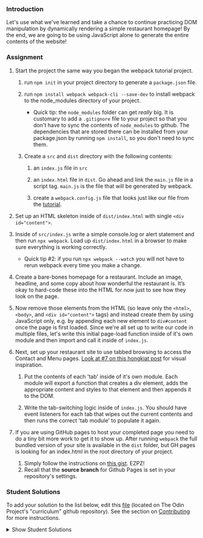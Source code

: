 ### Introduction
Let's use what we've learned and take a chance to continue practicing DOM manipulation by dynamically rendering a simple restaurant homepage! By the end, we are going to be using JavaScript alone to generate the entire contents of the website!

### Assignment

<div class="lesson-content__panel" markdown="1">

1. Start the project the same way you began the webpack tutorial project.
    1. run `npm init` in your project directory to generate a `package.json` file.
    
    1. run `npm install webpack webpack-cli --save-dev` to install webpack to the node_modules directory of your project.
   
        - Quick tip: the `node_modules` folder can get _really_ big. It is customary to   add a `.gitignore` file to your project so that you don't have to sync the contents of `node_modules` to github. The dependencies that are stored there can be installed from your package.json by running `npm install`, so you don't need to sync them.  
      
    1. Create a `src` and `dist` directory with the following contents:
        1. an `index.js` file in `src`
    
        1. an `index.html` file in `dist`. Go ahead and link the `main.js` file in a script tag. `main.js` is the file that will be generated by webpack.
      
        1. create a `webpack.config.js` file that looks just like our file from the [tutorial](https://webpack.js.org/guides/getting-started/#using-a-configuration).
   
1. Set up an HTML skeleton inside of `dist/index.html` with single `<div id="content">`.

1. Inside of `src/index.js` write a simple console.log or alert statement and then run `npx webpack`. Load up `dist/index.html` in a browser to make sure everything is working correctly.

    - Quick tip #2: if you run `npx webpack --watch` you will not have to rerun webpack every time you make a change.
   
1. Create a bare-bones homepage for a restaurant. Include an image, headline, and some copy about how wonderful the restaurant is. It’s okay to hard-code these into the HTML for now just to see how they look on the page.


1. Now remove those elements from the HTML (so leave only the `<html>`, `<body>`, and `<div id="content">` tags) and instead create them by using JavaScript only, e.g. by appending each new element to `div#content` once the page is first loaded. Since we're all set up to write our code in multiple files, let's write this initial page-load function inside of it's own module and then import and call it inside of `index.js`.

1. Next, set up your restaurant site to use tabbed browsing to access the Contact and Menu pages. [Look at #7 on this hongkiat post](http://www.hongkiat.com/blog/50-nice-clean-css-tab-based-navigation-scripts/) for visual inspiration.

    1. Put the contents of each 'tab' inside of it's own module. Each module will export a function that creates a div element, adds the appropriate content and styles to that element and then appends it to the DOM.
   
    1. Write the tab-switching logic inside of `index.js`. You should have event listeners for each tab that wipes out the current contents and then runs the correct 'tab module' to populate it again.
   
1. If you are using GitHub pages to host your completed page you need to do a tiny bit more work to get it to show up. After running `webpack` the full bundled version of your site is available in the `dist` folder, but GH pages is looking for an index.html in the root directory of your project.

    1. Simply follow the instructions on [this gist](https://gist.github.com/cobyism/4730490). EZPZ!
    1. Recall that the __source branch__ for Github Pages is set in your repository's settings.
</div>

### Student Solutions
To add your solution to the list below, edit this [file](https://github.com/TheOdinProject/curriculum/blob/master/javascript/organizing-js/restaurant-project.md) (located on The Odin Project's "curriculum" github repository). See the section on [Contributing](http://github.com/TheOdinProject/curriculum/blob/master/contributing.md) for more instructions.

<details markdown="block">
  <summary> Show Student Solutions </summary>

- Add your solution below this line!
- [LenaChestnut's Solution](https://github.com/LenaChestnut/restaurant_page) - [View in Browser](https://lenachestnut.github.io/restaurant_page/)
- [Diane998's Solution](https://github.com/Diane998/restaurant-page) - [View in Browser](https://diane998.github.io/restaurant-page/)
- [Austin's Solution](https://github.com/cudworth/restaurant-page) - [View in Browser](https://cudworth.github.io/restaurant-page/dist/index)
- [Lucio's Solution](https://github.com/JCarlosLucio/restaurant-page) - [View in Browser](https://jcarloslucio.github.io/restaurant-page/)
- [MarcoDSilva's Solution](https://github.com/MarcoDSilva/Restaurant_Page) - [View in Browser](https://marcodsilva.github.io/Restaurant_Page/dist/)
- [Carl D'Oleo-Lundgren's Solution](https://github.com/carldoleolundgren/restaurant-page) - [View in Browser](https://carldoleolundgren.github.io/restaurant-page/)
- [hu-ng's Solution](https://github.com/hu-ng/simple-restaurant) - [View in Browser](https://hu-ng.github.io/simple-restaurant/)
- [Walmart-cashier's Solution](https://github.com/Walmart-cashier/restaurant-page) - [View in Browser](https://walmart-cashier.github.io/restaurant-page/)
- [rlaake's Solution](https://rlaake.github.io/Restaurant-Page/)
- [Zayeer's Solution](https://github.com/Zayeer/restaurant-page) - [View in Browser](https://zayeer.github.io/restaurant-page/#)
- [TunzTunzTunz's Solution](https://github.com/tunztunztunz/restaraunt-exercise) - [View in Browser](https://tunztunztunz.github.io/restaraunt-exercise/)
- [AJMcDee's Solution](github.com/AJMcDee/restaurantExample) - [View in Browser](https://ajmcdee.github.io/restaurantExample/)
- [Lexolf's Solution](https://github.com/lexolf/restaurant-page) - [View in Browser](https://lexolf.github.io/restaurant-page/)
- [Andrea's Solution](https://github.com/fioriandrea/restaurant) - [View in Browser](https://fioriandrea.github.io/restaurant/)
- [Arf65's Solution](https://github.com/arf65/restaurant-homepage) - [View in Browser](https://arf65.github.io/restaurant-homepage/)
- [Denis Oluka's Solution](https://github.com/OlukaDenis/restaurant-page) - [View in Browser](https://dennys.netlify.app/)
- [Sherman's Solution](https://github.com/shermansjliu/project-restaurant-page) - [View in Browser](https://shermansjliu.github.io/project-restaurant-page/)
- [jdonahhue135's Solution](https://github.com/jdonahue135/restaurant-page) - [View in Browser](https://jdonahue135.github.io/restaurant-page/)
- [jc's Solution](https://github.com/avazkhan2808/project-restaurant) - [View in Browser](https://avazkhan2808.github.io/project-restaurant/)
- [Nick Haras' Solution](https://github.com/macnick/restaurant-page) - [View in Browser](https://macnick.github.io/Restaurant-Page/)
- [Muhymenul Haque's Solution](https://github.com/muhymenulhaque/restaurant-page) - [View in Browser](https://muhymenulhaque.github.io/restaurant-page/)
- [Joe's Solution](https://github.com/JosephPBallantyne/odinRestaurant) - [View in Browser](https://josephpballantyne.github.io/odinRestaurant/)
- [Edd Sansome's Solution](https://github.com/casualc0der/restaurant-project/) - [View in Browser](https://casualc0der.github.io/restaurant-project/)
- [eapenzacharias's Solution](https://github.com/Lenn-e/restaurant-page) - [View in Browser](https://lenn-e.github.io/restaurant-page/)
- [eapenzacharias's Solution](https://github.com/eapenzacharias/Restaurant-Theme) - [View in Browser](https://eapenzacharias.github.io/Restaurant-Theme/index.html)
- [Odunsi Joseph's Solution](https://github.com/dhatguy/restaurant-page) - [View in Browser](https://dhatguy.github.io/restaurant-page/)
- [clavierbulb-green's Solution](https://github.com/clavierbulb-green/Bulb-s-Restaurant-Page) - [View in Browser](https://clavierbulb-green.github.io/Bulb-s-Restaurant-Page/)
- [Langarus' Solution](https://github.com/langarus/restaurant_webpage_with_JS) - [View in Browser](https://langarus.github.io/restaurant_webpage_with_JS/)
- [Muhammad Ahmad's Solution](https://github.com/thisisMAhmad/restaurant-homepage) - [View in Browser](https://thisismahmad.github.io/restaurant-homepage/)
- [Justinkar's Solution](https://github.com/justinkar/restaurant-page) - [View in Browser](https://justinkar.github.io/restaurant-page/)
- [Katarzyna Kaswen-Wilk's solution](https://github.com/kikupiku/restaurant-page) - [View in Browser](https://kikupiku.github.io/restaurant-page/)
- [Padraig O'Rúis's solution](https://github.com/anarchomushroom/js-restaurant) - [View in Browser](https://anarchomushroom.github.io/js-restaurant/)
- [Joshysmart's Solution](https://github.com/joshysmart/restaurant-page) - [View in Browser](https://joshysmart.github.io/restaurant-page/)
- [JoeDravarol's and nearmint's Solution](https://github.com/nearmint/restaurant) - [View in Browser](https://nearmint.github.io/restaurant/)
- [chickenwing123's Solution](https://github.com/chickenwings123/Webpack-Restaurant) - [View in Browser](https://chickenwings123.github.io/Webpack-Restaurant/)
- [Kris Tobiasson's 3D Solution](https://github.com/highpockets/restaurant.git) - [View in Browser](https://highpockets.github.io/restaurant/)
- [tracy2811's Solution](https://github.com/tracy2811/restaurant-page) - [View in Browser](https://tracy2811.github.io/restaurant-page/)
- [Simon's Solution](https://github.com/Sim-frpt/restaurant-page) - [View in Browser](https://sim-frpt.github.io/restaurant-page/)
- [James's Solution](https://github.com/ericksen-github/restaurant_page) - [View in Browser](https://ericksen-github.github.io/restaurant_page/)
- [jfr's Solution](https://github.com/jfrcom/restaurant-page) - [View in Browser](https://jfrcom.github.io/restaurant-page/index.html)
- [Zakariye Yusuf's Solution](https://github.com/ZYusuf10/restrauntPage) - [View in Browser](https://zyusuf10.github.io/restrauntPage/)
- [Kevin Vuong's Solution](https://github.com/fffear/restaurant-page-project-js) - [View in Browser](https://fffear.github.io/restaurant-page-project-js/)
- [Hassanbhb's Solution](https://github.com/Hassanbhb/Vegi) - [View in Browser](https://hassanbhb.github.io/Vegi/)
- [Braxton's Solution](https://github.com/braxtonlemmon/restaurant-page) - [View in Browser](https://braxtonlemmon.github.io/restaurant-page/)
- [Julio's Solution](https://github.com/julio22b/restaurant-page) - [View in Browser](https://julio22b.github.io/restaurant-page/)
- [Esteban's Solution](https://github.com/estebanmoroy/restaurant-page) - [View in Browser](https://estebanmoroy.github.io/restaurant-page)
- [Luky's Solution](https://github.com/lcyne/restaurant-page) - [View in Browser](https://lcyne.github.io/restaurant-page)
- [Igorashs's Solution](https://github.com/igorashs/restaurant-page) - [View in Browser](https://igorashs.github.io/restaurant-page/)
- [Jacavena's Solution](https://github.com/Jacavena/restaurant-page) - [View in Browser](https://jacavena.github.io/restaurant-page/)
- [Etheon's Solution](https://github.com/Etheonor/TOP-Restaurant-page) - [View in Browser](https://etheonor.github.io/TOP-Restaurant-page/)
- [bollinca's Solution](https://github.com/bollinca/restaurant-page) - [View in Browser](https://bollinca.github.io/restaurant-page/)
- [Vedat's Solution](https://github.com/mvedataydin/restaurant-page) - [View in Browser](https://mvedataydin.github.io/restaurant-page/)
- [Eljoey's Solution](https://github.com/eljoey/Restaurant-Page) - [View in Browser](https://eljoey.github.io/Restaurant-Page/)
- [Solodov's solution](https://github.com/solodov-dev/restaurant) - [View in Browser](https://solodov-dev.github.io/restaurant/)
- [Bojo's solution](https://github.com/BojoZahariev/restaurant_page) - [View in Browser](https://bojozahariev.github.io/restaurant_page/)
- [Henry Kirya's solution](https://github.com/harrika/restaurant) - [View in Browser](https://harrika.github.io/restaurant/)
- [Ben's solution](https://github.com/Koshoo/Restaurant-page) - [View in Browser](https://koshoo.github.io/Restaurant-page/)
- [Djo1e's solution](https://github.com/Djo1e/restaurant) - [View in Browser](https://djo1e.github.io/restaurant/)
- [John Kripp's Solution](https://github.com/JohnKripp/Restaurant-Page) - [View in Browser](https://johnkripp.github.io/Restaurant-Page/)
- [Simon Tharby's solution](https://github.com/jinjagit/restaurant) - [View in browser](https://jinjagit.github.io/restaurant/)
- [ARaut9's solution](https://github.com/ARaut9/restaurant_page) - [View in Browser](https://araut9.github.io/restaurant_page/)
- [Jason McKee's solution](https://github.com/jttmckee/odin-restaurant) - [View in Browser](https://jttmckee.github.io/odin-restaurant/)
- [Ricala's solution](https://github.com/Ricala/restaurant-page) - [View in Browser](https://ricala.github.io/restaurant-page/)
- [Aggy's solution](https://github.com/atarsa/odin-restaurant) - [View in Browser](https://atarsa.github.io/odin-restaurant/)
- [Hammad Ahmed's solution](https://github.com/shammadahmed/restaurant-page) - [View in Browser](https://shammadahmed.github.io/restaurant-page)
- [Nate Dimock's solution](https://github.com/Flakari/js-restaurant) - [View in Browser](https://flakari.github.io/js-restaurant/)
- [Roman Alenskiy's solution](https://github.com/romalenskiy/restaurant-page) - [Live preview](https://romalenskiy.github.io/restaurant-page/)
- [Max Garber's solution](https://github.com/bubblebooy/Odin-Javascript/tree/master/Restaurant) - [View in Browser](https://bubblebooy.github.io/Odin-Javascript/Restaurant/dist/index.html)
- [Qin's solution](https://github.com/hyathynth/restaurant-page) - [View in Browser](https://hyathynth.github.io/restaurant-page/)
- [Javier Machin's solution](https://github.com/Javier-Machin/js-restaurant) - [View in Browser](https://javier-machin.github.io/js-restaurant/)
- [nmac's solution](https://github.com/nmacawile/js-restaurant) - [Preview](https://htmlpreview.github.io/?https://github.com/nmacawile/js-restaurant/blob/master/dist/index.html)
- [Johan Morin's Solution](https://github.com/MorrisMalone/restaurant-page) - [View In Browser](https://morrismalone.github.io/restaurant-page/)
- [brxck's solution](https://github.com/brxck/odin-restaurant) - [View in Browser](http://brockmcelroy.com/odin-restaurant/)
- [Andrew's solution](https://github.com/andrewr224/Lamuella) - [View in Browser](https://andrewr224.github.io/Lamuella)
- [theghall's solution](https://github.com/theghall/odin-restaurant) - [View in Browser](https://theghall.github.io/odin-restaurant/)
- [Jonathan Yiv's solution](https://github.com/JonathanYiv/restaurant-page) - [View in Browser](https://jonathanyiv.github.io/restaurant-page/)
- [mindovermiles262's Solution](https://github.com/mindovermiles262/luigisv2) - [View in Browser](https://mindovermiles262.github.io/luigisv2/)
- [Rob Hitt's solution](https://github.com/robhitt/restaurant-menu-node-webpack) - [View in browser](https://robhitt.github.io/restaurant-menu-node-webpack)
- [Jmooree30's solution](https://github.com/jmooree30/restaurant) - [View in browser](https://jmooree30.github.io/restaurant/)
- [codyloyd's solution](https://github.com/codyloyd/odin-restaurant) - [View in browser](http://codyloyd.com/odin-restaurant/)
- [rpalo's solution](https://github.com/rpalo/odin-restaurant) - [View in browser](https://assertnotmagic.com/odin-restaurant/)
- [Katineto's solution](https://github.com/Katineto/restaurant-page) - [View in browser](https://katineto.github.io/restaurant-page/)
- [Punnadittr's solution](https://github.com/punnadittr/restaurant_page) - [View in browser](https://punnadittr.github.io/restaurant_page/)
- [AlexFuro's Solution](https://github.com/alexfuro/odin_restaurant) - [View in Browser](https://alexfuro-restaurant.netlify.com/)
- [Kyouyatamax's solution](https://github.com/kyouyatamax/restaurantpageJS) - [View in browser](https://kyouyatamax.github.io/restaurantpageJS/)
- [Francisco Carlos's solution](https://github.com/fcarlosdev/restaurant-page) - [View in browser](https://fcarlosdev.github.io/restaurant-page/)
- [aznafro's solution](https://github.com/aznafro/restaurant) - [View in browser](https://aznafro.github.io/restaurant/)
- [Areeba's solution](https://github.com/AREEBAISHTIAQ/Restaurant-page) - [View in browser](https://areebaishtiaq.github.io/Restaurant-page/)
- [Valentino Valenti's solution](https://github.com/1ba1/restaurant-page) - [View in browser](https://1ba1.github.io/restaurant-page/)
- [Ubaid Manzoor Wani](https://github.com/Ubaid-Manzoor/Restaurant-Page) - [View in Browser](https://ubaid-manzoor.github.io/Restaurant-Page/)
- [Antonio Marcos's solution](https://github.com/AMarcosCastelo/restaurante_page) - [View in Browser](https://amarcoscastelo.github.io/restaurante_page/)
- [JamCry's solution](https://github.com/jamcry/odin-restaurant-page) - [View in Browser](https://jamcry.github.io/odin-restaurant-page/)
- [Gene Mecija's solution](https://github.com/genemecija/Restaurant) - [View in Browser](https://genemecija.github.io/Restaurant/)
- [Ryan Floyd's solution](https://github.com/MrRyanFloyd/restaurant) - [View in Browser](https://mrryanfloyd.github.io/restaurant/)
- [Harry Coburn's solution](https://github.com/mattibun/odin-restaurant)
- [Martink-rsa's solution](https://github.com/martink-rsa/restaurant-page) - [View in Browser](https://martink-rsa.github.io/restaurant-page/)
- [JoshAubrey's solution](https://github.com/JoshAubrey/restaurant-page) - [View in Browser](https://joshaubrey.github.io/restaurant-page/)
- [Aron's solution](https://github.com/aronfischer/Restaurant-page) - [View in Browser](https://aronfischer.github.io/Restaurant-page/)
- [Brendaneus' Solution](https://theodinprojects.live/courses/javascript/projects/restaurant-page)
- [Emil Dimitrov's Solution](https://github.com/edmtrv/game-page) - [View in Browser](https://edmtrv.github.io/game-page/)
- [Edehe's Solution](https://github.com/edehlol/restaurant) - [View in Browser](https://edehlol.github.io/restaurant/)
- [AlexGioff's Solution](https://github.com/AlexGioffDev/Restaurant) - [View in Browser](https://alexgioffdev.github.io/Restaurant/)
- [Supasus's Solution](https://github.com/supasus/js-restaurant-page) - [View in Browser](https://supasus.github.io/js-restaurant-page/)
- [kylazath's Solution](https://github.com/kylazath/webpack-test) - [View in Browser](https://kylazath.github.io/webpack-test/index.html)
- [mmboyce's Solution](https://github.com/mmboyce/restaurant-page) - [View in Browser](https://mmboyce.github.io/restaurant-page/)
- [Hamohuh's Solution](https://github.com/hamohuh/Restaurant) - [View in Browser](https://hamohuh.github.io/Restaurant/)
- [0xtaf's Solution](https://github.com/0xtaf/restaurant) - [View in Browser](https://0xtaf.github.io/restaurant/)
- [tomstrat's Solution](https://github.com/tomstrat/restaurant) - [View in Browser](https://tomstrat.github.io/restaurant/)
- [DamnedLag's Solution](https://github.com/Damnedlag/Project_restaurant) - [View in Browser](https://damnedlag.github.io/Project_restaurant/)
- [ricardo-gonzalez-villegas' Solution](https://github.com/ricardo-gonzalez-villegas/restaurant-page/) - [View in Browser](https://ricardo-gonzalez-villegas.github.io/restaurant-page/)
- [BunnyTheLifeguard's Solution](https://github.com/BunnyTheLifeguard/restaurant-page) - [View in Browser](https://bunnythelifeguard.github.io/restaurant-page/)
- [Y02WK's Solution](https://github.com/Y02WK/cafe_toki) - [View in Browser](https://y02wk.github.io/cafe_toki/)
- [r-hathcock's Solution](https://github.com/r-hathcock/restaurant-page)
- [Rey van den Berg's Solution](https://github.com/Rey810/restaurant-page) - [View in Browser](https://rey810.github.io/restaurant-page)
- [barrysweeney's Solution](https://github.com/barrysweeney/restaurant-site) - [View in Browser](https://barrysweeney.github.io/restaurant-site/)
- [ranmaru22's Solution](https://github.com/ranmaru22/the_odin_project/tree/master/restaurant) - [View in Browser](https://ranmaru22.github.io/the_odin_project/restaurant/dist/)
- [crongle's Solution](https://github.com/crongle/) - [View in Browser](https://crongle.github.io/restaurant/)
- [Tim Kelly's Solution](https://github.com/timkellytk/project-restaurant-page) - [View in Browser](https://timkellytk.github.io/project-restaurant-page/)
- [thecodediver's Solution](https://github.com/thecodediver/restaurant_page) - [View in Browser](https://thecodediver.github.io/restaurant_page/)
- [m-rejdych's Solution](https://github.com/m-rejdych/Restaurant-Page) - [View in Browser](https://m-rejdych.github.io/Restaurant-Page/)
- [alicee88's Solution](https://github.com/alicee88/odin-restaurant) - [View in Browser](https://alicee88.github.io/odin-restaurant/)
- [Ozan Sozuoz's Solution](https://github.com/ozansozuozgit/restaurant-page/settings) - [View in Browser](https://ozansozuozgit.github.io/restaurant-page/)
- [Matyd's Solution](https://github.com/MatyD356/restaurant-page/tree/master) - [View in Browser](https://matyd356.github.io/restaurant-page/)
- [Tristan Ross's Solution](https://github.com/TristanRoss/restaurant-page) - [View in Browser](https://tristanross.github.io/restaurant-page/)
- [FortyPercentTitanium's Solution](https://github.com/fortypercenttitanium/restaurantpage) - [View in Browser](https://fortypercenttitanium.github.io/restaurantpage/)
</details>

